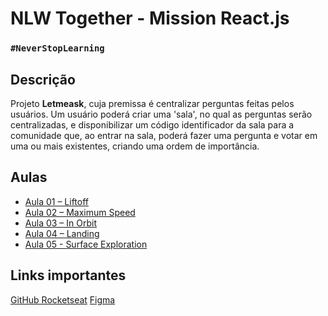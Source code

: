 # NLW Together - Mission React.js

### ``#NeverStopLearning``

## Descrição

Projeto **Letmeask**, cuja premissa é centralizar perguntas feitas pelos usuários. Um usuário poderá criar uma 'sala', no qual as perguntas serão centralizadas, e disponibilizar um código identificador da sala para a comunidade que, ao entrar na sala, poderá fazer uma pergunta e votar em uma ou mais existentes, criando uma ordem de importância.<br>

## Aulas

- [Aula 01 – Liftoff](https://youtu.be/sjbhkDo_3iI)
- [Aula 02 – Maximum Speed](https://youtu.be/xl1cZUI1HrU)
- [Aula 03 – In Orbit](https://youtu.be/-w6Hb0YVXCs)
- [Aula 04 – Landing](https://youtu.be/TwLOaZAFPWY)
- [Aula 05 - Surface Exploration](https://youtu.be/d45eR43gZ7o)

## Links importantes

[GitHub Rocketseat](https://github.com/rocketseat-education/nlw-06-reactjs)
[Figma](https://www.figma.com/file/E36sixFESzlR7Hk1Vr8efV/Letmeask-(Community)?node-id=0%3A1&t=YbQ7yQck2TGQXyZh-0)

